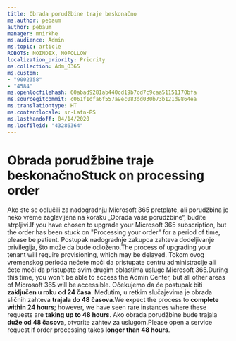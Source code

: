 ```yaml
---
title: Obrada porudžbine traje beskonačno
ms.author: pebaum
author: pebaum
manager: mnirkhe
ms.audience: Admin
ms.topic: article
ROBOTS: NOINDEX, NOFOLLOW
localization_priority: Priority
ms.collection: Adm_O365
ms.custom:
- "9002358"
- "4584"
ms.openlocfilehash: 60abad9281ab440cd19b7cd7c9caa51151170bfa
ms.sourcegitcommit: c061f1dfa6f557a9ec083dd030b73b121d9864ea
ms.translationtype: HT
ms.contentlocale: sr-Latn-RS
ms.lasthandoff: 04/14/2020
ms.locfileid: "43286364"
---
```

# <a name="stuck-on-processing-order"></a><span data-ttu-id="febc3-102">Obrada porudžbine traje beskonačno</span><span class="sxs-lookup"><span data-stu-id="febc3-102">Stuck on processing order</span></span>

<span data-ttu-id="febc3-103">Ako ste se odlučili za nadogradnju Microsoft 365 pretplate, ali porudžbina je neko vreme zaglavljena na koraku „Obrada vaše porudžbine“, budite strpljivi.</span><span class="sxs-lookup"><span data-stu-id="febc3-103">If you have chosen to upgrade your Microsoft 365 subscription, but the order has been stuck on "Processing your order" for a period of time, please be patient.</span></span> <span data-ttu-id="febc3-104">Postupak nadogradnje zakupca zahteva dodeljivanje privilegija, što može da bude odloženo.</span><span class="sxs-lookup"><span data-stu-id="febc3-104">The process of upgrading your tenant will require provisioning, which may be delayed.</span></span> <span data-ttu-id="febc3-105">Tokom ovog vremenskog perioda nećete moći da pristupate centru administracije ali ćete moći da pristupate svim drugim oblastima usluge Microsoft 365.</span><span class="sxs-lookup"><span data-stu-id="febc3-105">During this time, you won't be able to access the Admin Center, but all other areas of Microsoft 365 will be accessible.</span></span> <span data-ttu-id="febc3-106">Očekujemo da će postupak biti **zaključen u roku od 24 časa**. Međutim, u retkim slučajevima je obrada sličnih zahteva **trajala do 48 časova**.</span><span class="sxs-lookup"><span data-stu-id="febc3-106">We expect the process to **complete within 24 hours**; however, we have seen rare instances where these requests are **taking up to 48 hours**.</span></span> <span data-ttu-id="febc3-107">Ako obrada porudžbine bude trajala **duže od 48 časova**, otvorite zahtev za uslugom.</span><span class="sxs-lookup"><span data-stu-id="febc3-107">Please open a service request if order processing takes **longer than 48 hours**.</span></span>
